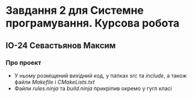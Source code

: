 # Завдання 2 для **Системне програмування. Курсова робота**
## ІО-24 Севастьянов Максим

### Про проект
- У ньому розміщений вихідний код, у папках *src* та *include*, а також файли *Makefile* і *CMakeLists.txt*
- Файли *rules.ninja* та *build.ninja* прикріпив окремо у гугл класі

